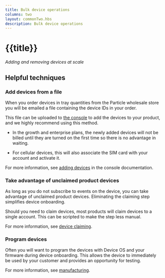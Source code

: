 ```yaml
---
title: Bulk device operations
columns: two
layout: commonTwo.hbs
description: Bulk device operations
---
```


# {{title}}

*Adding and removing devices at scale*

## Helpful techniques

### Add devices from a file

When you order devices in tray quantities from the Particle wholesale store you will be emailed a file containing the device IDs in your order. 

This file can be uploaded to [the console](https://console.particle.io/) to add the devices to your product, and we highly recommend using this method.

- In the growth and enterprise plans, the newly added devices will not be billed until they are turned on the first time so there is no advantage in waiting.

- For cellular devices, this will also associate the SIM card with your account and activate it.

For more information, see [adding devices](/getting-started/console/console/#adding-devices) in the console documentation.

### Take advantage of unclaimed product devices

As long as you do not subscribe to events on the device, you can take advantage of unclaimed product devices. Eliminating the claiming step simplifies device onboarding.

Should you need to claim devices, most products will claim devices to a single account. This can be scripted to make the step less manual.

For more information, see [device claiming](/getting-started/cloud/device-claiming/).

### Program devices

Often you will want to program the devices with Device OS and your firmware during device onboarding. This allows the device to immediately be used by your customer and provides an opportunity for testing. 

For more information, see [manufacturing](/scaling/manufacturing/manufacturing-cellular/).

